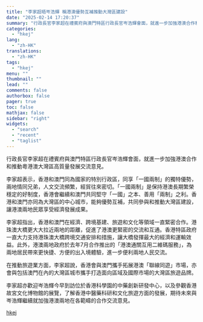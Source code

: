 ```yaml
---
title: "李家超晤岑浩輝 稱港澳優勢互補推動大灣區建設"
date: "2025-02-14 17:20:37"
summary: "行政長官李家超在禮賓府與澳門特區行政長官岑浩輝會面，就進一步加強港澳合作和推動粵港澳大灣區高質量發展..."
categories:
  - "hkej"
lang:
  - "zh-HK"
translations:
  - "zh-HK"
tags:
  - "hkej"
menu: ""
thumbnail: ""
lead: ""
comments: false
authorbox: false
pager: true
toc: false
mathjax: false
sidebar: "right"
widgets:
  - "search"
  - "recent"
  - "taglist"
---
```


行政長官李家超在禮賓府與澳門特區行政長官岑浩輝會面，就進一步加強港澳合作和推動粵港澳大灣區高質量發展交流意見。

李家超表示，香港和澳門同為國家的特別行政區，同享「一國兩制」的獨特優勢，兩地情同兄弟，人文交流頻繁，經貿往來密切。「一國兩制」是保持港澳長期繁榮穩定的好制度，香港會繼續和澳門共同堅守「一國」之本、善用「兩制」之利。香港和澳門亦同為大灣區的中心城市，能夠優勢互補，共同參與和推動大灣區建設，讓港澳兩地民眾享受經濟發展成果。

李家超指出，香港和澳門在經濟、跨境基建、旅遊和文化等領域一直緊密合作。港珠澳大橋更大大拉近兩地的距離，促進了港澳更緊密的交流和互通。香港特區政府一直大力支持港珠澳大橋跨境交通安排和措施，讓大橋發揮最大的經濟和運輸效益。此外，港澳兩地政府於去年7月合作推出的「港澳通關互用二維碼服務」，為兩地居民帶來更快捷、方便的出入境體驗，進一步便利兩地人民交流。

在推動旅遊業方面，李家超說，香港會與澳門攜手拓展港澳「聯線同遊」市場，亦會與包括澳門在內的大灣區城市攜手打造面向區域及國際市場的大灣區旅遊品牌。

李家超亦歡迎岑浩輝今早到訪位於香港科學園的中藥創新研發中心，以及參觀香港故宮文化博物館的展覽，了解香港中醫藥科研和文化旅遊方面的發展，期待未來與岑浩輝繼續就加強港澳兩地在各範疇的合作交流意見。

[hkej](https://www2.hkej.com/instantnews/current/article/3999871/%E6%9D%8E%E5%AE%B6%E8%B6%85%E6%99%A4%E5%B2%91%E6%B5%A9%E8%BC%9D+%E7%A8%B1%E6%B8%AF%E6%BE%B3%E5%84%AA%E5%8B%A2%E4%BA%92%E8%A3%9C%E6%8E%A8%E5%8B%95%E5%A4%A7%E7%81%A3%E5%8D%80%E5%BB%BA%E8%A8%AD)
